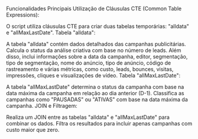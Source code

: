 Funcionalidades Principais
Utilização de Cláusulas CTE (Common Table Expressions):

O script utiliza cláusulas CTE para criar duas tabelas temporárias: "alldata" e "allMaxLastDate".
Tabela "alldata":

A tabela "alldata" contém dados detalhados das campanhas publicitárias.
Calcula o status da análise criativa com base no número de leads.
Além disso, inclui informações sobre a data da campanha, editor, segmentação, tipo de segmentação, nome do anúncio, tipo de anúncio, código de rastreamento e várias métricas, como custo, leads, bounces, visitas, impressões, cliques e visualizações de vídeo.
Tabela "allMaxLastDate":

A tabela "allMaxLastDate" determina o status da campanha com base na data máxima da campanha em relação ao dia anterior (D-1).
Classifica as campanhas como "PAUSADAS" ou "ATIVAS" com base na data máxima da campanha.
JOIN e Filtragem:

Realiza um JOIN entre as tabelas "alldata" e "allMaxLastDate" para combinar os dados.
Filtra os resultados para incluir apenas campanhas com custo maior que zero.